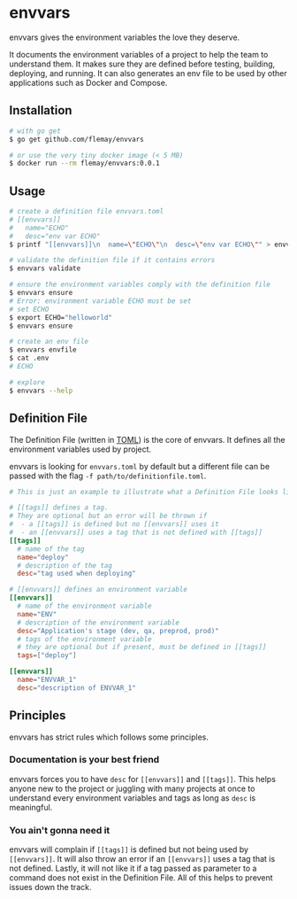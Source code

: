 # envvars

envvars gives the environment variables the love they deserve.

It documents the environment variables of a project to help the team to understand them. It makes sure they are defined before testing, building, deploying, and running. It can also generates an env file to be used by other applications such as Docker and Compose.

## Installation

```bash
# with go get
$ go get github.com/flemay/envvars

# or use the very tiny docker image (< 5 MB)
$ docker run --rm flemay/envvars:0.0.1
```

## Usage

```bash
# create a definition file envvars.toml
# [[envvars]]
#   name="ECHO"
#   desc="env var ECHO"
$ printf "[[envvars]]\n  name=\"ECHO\"\n  desc=\"env var ECHO\"" > envvars.toml

# validate the definition file if it contains errors
$ envvars validate

# ensure the environment variables comply with the definition file
$ envvars ensure
# Error: environment variable ECHO must be set
# set ECHO
$ export ECHO="helloworld"
$ envvars ensure

# create an env file
$ envvars envfile
$ cat .env
# ECHO

# explore
$ envvars --help
```

## Definition File

The Definition File (written in [TOML](https://github.com/toml-lang/toml)) is the core of envvars. It defines all the environment variables used by project.

envvars is looking for `envvars.toml` by default but a different file can be passed with the flag `-f path/to/definitionfile.toml`.

```toml
# This is just an example to illustrate what a Definition File looks like

# [[tags]] defines a tag.
# They are optional but an error will be thrown if
#  - a [[tags]] is defined but no [[envvars]] uses it
#  - an [[envvars]] uses a tag that is not defined with [[tags]]
[[tags]]
  # name of the tag
  name="deploy"
  # description of the tag
  desc="tag used when deploying"

# [[envvars]] defines an environment variable
[[envvars]]
  # name of the environment variable
  name="ENV"
  # description of the environment variable
  desc="Application's stage (dev, qa, preprod, prod)"
  # tags of the environment variable
  # they are optional but if present, must be defined in [[tags]]
  tags=["deploy"]

[[envvars]]
  name="ENVVAR_1"
  desc="description of ENVVAR_1"
```

## Principles

envvars has strict rules which follows some principles.

### Documentation is your best friend

envvars forces you to have `desc` for `[[envvars]]` and `[[tags]]`. This helps anyone new to the project or juggling with many projects at once to understand every environment variables and tags as long as `desc` is meaningful.

### You ain't gonna need it
envvars will complain if `[[tags]]` is defined but not being used by `[[envvars]]`. It will also throw an error if an `[[envvars]]` uses a tag that is not defined. Lastly, it will not like it if a tag passed as parameter to a command does not exist in the Definition File. All of this helps to prevent issues down the track.
